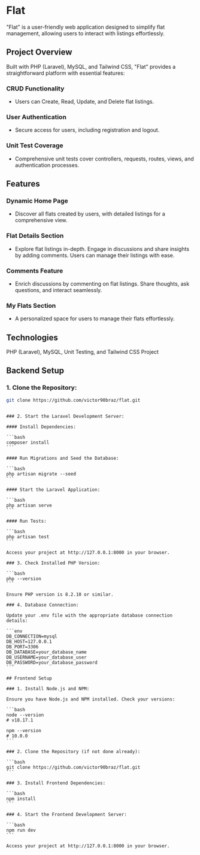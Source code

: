 # Flat

"Flat" is a user-friendly web application designed to simplify flat management, allowing users to interact with listings effortlessly.

## Project Overview

Built with PHP (Laravel), MySQL, and Tailwind CSS, "Flat" provides a straightforward platform with essential features:

### CRUD Functionality

-   Users can Create, Read, Update, and Delete flat listings.

### User Authentication

-   Secure access for users, including registration and logout.

### Unit Test Coverage

-   Comprehensive unit tests cover controllers, requests, routes, views, and authentication processes.

## Features

### Dynamic Home Page

-   Discover all flats created by users, with detailed listings for a comprehensive view.

### Flat Details Section

-   Explore flat listings in-depth. Engage in discussions and share insights by adding comments. Users can manage their listings with ease.

### Comments Feature

-   Enrich discussions by commenting on flat listings. Share thoughts, ask questions, and interact seamlessly.

### My Flats Section

-   A personalized space for users to manage their flats effortlessly.

## Technologies

PHP (Laravel), MySQL, Unit Testing, and Tailwind CSS Project

## Backend Setup

### 1. Clone the Repository:

```bash
git clone https://github.com/victor90braz/flat.git
```

````

### 2. Start the Laravel Development Server:

#### Install Dependencies:

```bash
composer install
```

#### Run Migrations and Seed the Database:

```bash
php artisan migrate --seed
```

#### Start the Laravel Application:

```bash
php artisan serve
```

#### Run Tests:

```bash
php artisan test
```

Access your project at http://127.0.0.1:8000 in your browser.

### 3. Check Installed PHP Version:

```bash
php --version
```

Ensure PHP version is 8.2.10 or similar.

### 4. Database Connection:

Update your .env file with the appropriate database connection details:

```env
DB_CONNECTION=mysql
DB_HOST=127.0.0.1
DB_PORT=3306
DB_DATABASE=your_database_name
DB_USERNAME=your_database_user
DB_PASSWORD=your_database_password
```

## Frontend Setup

### 1. Install Node.js and NPM:

Ensure you have Node.js and NPM installed. Check your versions:

```bash
node --version
# v18.17.1

npm --version
# 10.0.0
```

### 2. Clone the Repository (if not done already):

```bash
git clone https://github.com/victor90braz/flat.git
```

### 3. Install Frontend Dependencies:

```bash
npm install
```

### 4. Start the Frontend Development Server:

```bash
npm run dev
```

Access your project at http://127.0.0.1:8000 in your browser.
````
